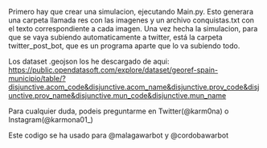 Primero hay que crear una simulacion, ejecutando Main.py. Esto generara una carpeta llamada res con las imagenes y un archivo conquistas.txt con el texto correspondiente a cada imagen.
Una vez hecha la simulacion, para que se vaya subiendo automaticamente a twitter, está la carpeta twitter_post_bot, que es un programa aparte que lo va subiendo todo.

Los dataset .geojson los he descargado de aqui: https://public.opendatasoft.com/explore/dataset/georef-spain-municipio/table/?disjunctive.acom_code&disjunctive.acom_name&disjunctive.prov_code&disjunctive.prov_name&disjunctive.mun_code&disjunctive.mun_name

Para cualquier duda, podeis preguntarme en Twitter(@karm0na) o Instagram(@karmona01_)

Este codigo se ha usado para @malagawarbot y @cordobawarbot
